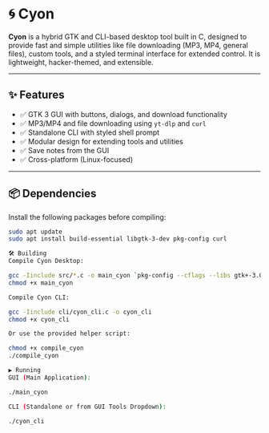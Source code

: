 # 🌀 Cyon

**Cyon** is a hybrid GTK and CLI-based desktop tool built in C, designed to provide fast and simple utilities like file downloading (MP3, MP4, general files), custom tools, and a styled terminal interface for extended control. It is lightweight, hacker-themed, and extensible.

---

## ✨ Features

- ✅ GTK 3 GUI with buttons, dialogs, and download functionality  
- ✅ MP3/MP4 and file downloading using `yt-dlp` and `curl`  
- ✅ Standalone CLI with styled shell prompt  
- ✅ Modular design for extending tools and utilities  
- ✅ Save notes from the GUI  
- ✅ Cross-platform (Linux-focused)

---

## 📦 Dependencies

Install the following packages before compiling:

```bash
sudo apt update
sudo apt install build-essential libgtk-3-dev pkg-config curl

🛠️ Building
Compile Cyon Desktop:

gcc -Iinclude src/*.c -o main_cyon `pkg-config --cflags --libs gtk+-3.0`
chmod +x main_cyon

Compile Cyon CLI:

gcc -Iinclude cli/cyon_cli.c -o cyon_cli
chmod +x cyon_cli

Or use the provided helper script:

chmod +x compile_cyon
./compile_cyon

▶️ Running
GUI (Main Application):

./main_cyon

CLI (Standalone or from GUI Tools Dropdown):

./cyon_cli
